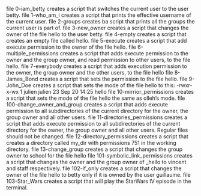 file 0-iam_betty creates a script that  switches the current user to the user betty.
file 1-who_am_i creates a script that  prints the effective username of the current user.
file 2-groups creates ba script that prints all the groups the current user is part of.
 file 3-new_owner creates a script that changes the owner of the file hello to the user betty.
file 4-empty creates a script that creates an empty file called hello.
file 5-execute creates a script that add execute permission to the owner of the file hello.
file 6-multiple_permissions creates a script that adds execute permission to the owner and the group owner, and read permission to other users, to the file hello.
file 7-everybody creates a script that adds execution permission to the owner, the group owner and the other users, to the file hello
file 8-James_Bond creates a script that sets the permission to the file hello.
file 9-John_Doe creates a script that sets the mode of the file hello to this: -rwxr-x-wx 1 julien julien 23 Sep 20 14:25 hello
file 10-mirrior_permissions creates a script that sets the mode of the file hello the same as olleh’s mode.
file 100-change_owner_and_group creates a script that adds execute permission to all subdirectories of the current directory for the owner, the group owner and all other users.
file 11-directories_permissions creates a script that adds execute permission to all subdirectories of the current directory for the owner, the group owner and all other users. Regular files should not be changed.
file 12-directory_permissions creates a script that creates a directory called my_dir with permissions 751 in the working directory.
file 13-change_group creates a script that changes the group owner to school for the file hello
file 101-symbolic_link_permissions creates a script that changes the owner and the group owner of _hello to vincent and staff respectively.
file 102-if_only creates a script that changes the owner of the file hello to betty only if it is owned by the user guillaume.
file 103-Star_Wars creates a script that will play the StarWars IV episode in the terminal.
